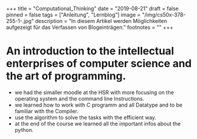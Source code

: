 +++
title = "Computational_Thinking"
date = "2019-08-21"
draft = false
pinned = false
tags = ["Anleitung", "Lernblog"]
image = "/img/cs50x-378-255-1-.jpg"
description = "In diesem Artikel werden Möglichkeiten aufgezeigt für das Verfassen von Blogeinträgen."
footnotes = ""
+++


# An introduction to the intellectual enterprises of computer science and the art of programming.

* we had the simaller moodle at the HSR with more focusing on the operating system  and the command line         Instructions.
* we learned how to work with C programm and all Datatype and to be familiar with the Compiler.
* use the algorithm to solve the tasks with the efficient way.
* at the end of the course we learned all the important infos about the python.
